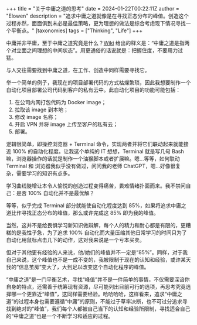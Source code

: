 +++
title = "关于中庸之道的思考"
date = 2024-01-22T00:22:11Z
author = "Elowen"
description = "追求中庸之道就像是在寻找正态分布的峰值。创造这个过程亦然，面面俱到未必是最佳策略，更为理想的做法是综合考虑现下情况寻找一个平衡点。"
[taxonomies]
tags = ["Thinking", "Life"]
+++

中庸并非平庸，至于中庸之道究竟是什么？[Wiki](https://zh.wikipedia.org/wiki/%E4%B8%AD%E5%BA%B8%E4%B9%8B%E9%81%93) 给出的释义是：“中庸之道是指两个对立面之间理想的中间状态”。用更通俗的话说就是：把握住度，不要用力过猛。

与人交往需要找到中庸之道，在工作、创造中同样需要寻找它。

举一个简单的例子，我现在的项目部署代码的方式枯燥繁琐，因此我想要制作一个自动化项目部署公司代码到客户的私有云中。此自动化项目的功能可能包括：

1. 在公司内网打包代码为 Docker image；
2. 拉取该 image 到本地；
3. 修改 image 名称；
4. 开启 VPN 并将 image 上传至客户的私有云；
5. 部署。

逻辑很简单，即操控浏览器 + Terminal 命令，实现两者并将它们联动起来就能接近 100% 的自动化程度。让我这个单纯的 IT 想想，Terminal 就是写几句 Bash 嘛，浏览器操作的话就是制作一个油猴脚本或者扩展嘛。嗯...等等，如何联动 Terminal 和 浏览器我似乎没有做过，问问我的老师 ChatGPT，嗯...好像很复杂，需要学习的知识有点多。

学习曲线陡增让本令人愉悦的创造过程变得痛苦，畏难情绪扑面而来。我不禁问自己：是否 100% 自动化并不是最优解？

等等，似乎完成 Terminal 部分就能使自动化程度达到 85%，如果将追求中庸之道比作寻找正态分布的峰值，那么或许完成这 85% 即为我的峰值。

当然，这并不是给畏惧学习新知识做辩解，每个人的精力和耐心都是有限的，更糟糕的是我性子急，为了追求 100% 自动化而大量压缩其他日常学习的时间只为了自动化用鼠标点击几下的动作，这对我来说是一个亏本买卖。

但对于其他更有经验的人来说，他/她们的峰值并不一定是“85%”。同样，对于我自己来说，这个峰值也不是一成不变的，我被限制于现在的认知和经验，或许某天我的“信息茧房”变大了，大到足以改变这个自动化程序的峰值。

“中庸之道”是一门平衡艺术，寻找“峰值”并不是一件简单的事情，不仅需要深谙你自身的特点，还需善于统筹现有资源，尽可能列出目前可行的选项，再思考究竟选择哪一个更靠近“峰值”，这同样需要经验。哈哈哈哈，这样看来，追求“中庸之道”的过程本身也需要遵循“中庸”的原则，不能过于草率决断，也不可过分追求寻找到绝对的“峰值”，我们每个人都被自己当下的认知和经验所限制，寻找适合自己的“中庸之道”也是一个不断学习和适应的过程。
